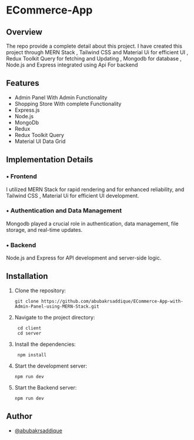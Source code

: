 # ECommerce-App

## Overview

The repo provide a complete detail about this project. I have created this project through MERN Stack , Tailwind CSS and Material Ui for efficient UI , Redux Toolkit Query for fetching and Updating , Mongodb for database , Node.js and Express integrated using Api For backend

## Features

- Admin Panel With Admin Functionality
- Shopping Store With complete Functionality
- Express.js
- Node.js
- MongoDb
- Redux
- Redux Toolkit Query
- Material UI Data Grid

## Implementation Details

### • Frontend

I utilized MERN Stack for rapid rendering and for enhanced reliability, and Tailwind CSS , Material Ui for efficient UI development.

### • Authentication and Data Management

Mongodb played a crucial role in authentication, data management, file storage, and real-time updates.

### • Backend

Node.js and Express for API development and server-side logic.

## Installation

1. Clone the repository:

   ```shell
   git clone https://github.com/abubakrsaddique/ECommerce-App-with-Admin-Panel-using-MERN-Stack.git

   ```

2. Navigate to the project directory:

   ```shell
    cd client
    cd server

   ```

3. Install the dependencies:

   ```shell
    npm install

   ```

4. Start the development server:

   ```shell
   npm run dev

   ```

5. Start the Backend server:

   ```shell
   npm run dev

   ```

## Author

- [@abubakrsaddique](https://github.com/abubakrsaddique)
